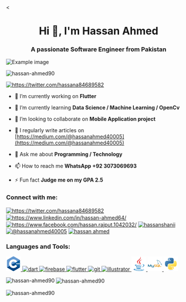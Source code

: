 <<h1 align="center">Hi 👋, I'm Hassan Ahmed</h1>
<h3 align="center">A passionate Software Engineer from Pakistan</h3>

<img src="../C:\Users\Shani\Desktop\hassan.png" alt="Example image">


<p align="left"> <img src="https://komarev.com/ghpvc/?username=hassan-ahmed90&label=Profile%20views&color=0e75b6&style=flat" alt="hassan-ahmed90" /> </p>

<p align="left"> <a href="https://twitter.com/https://twitter.com/hassana84689582" target="blank"><img src="https://img.shields.io/twitter/follow/https://twitter.com/hassana84689582?logo=twitter&style=for-the-badge" alt="https://twitter.com/hassana84689582" /></a> </p>

- 🔭 I’m currently working on **Flutter**

- 🌱 I’m currently learning **Data Science / Machine Learning / OpenCv**

- 👯 I’m looking to collaborate on **Mobile Application project**

- 📝 I regularly write articles on [https://medium.com/@hassanahmed40005](https://medium.com/@hassanahmed40005)

- 💬 Ask me about **Programming / Technology**

- 📫 How to reach me **WhatsApp +92 3073069693**

- ⚡ Fun fact **Judge me on my GPA 2.5**

<h3 align="left">Connect with me:</h3>
<p align="left">
<a href="https://twitter.com/https://twitter.com/hassana84689582" target="blank"><img align="center" src="https://raw.githubusercontent.com/rahuldkjain/github-profile-readme-generator/master/src/images/icons/Social/twitter.svg" alt="https://twitter.com/hassana84689582" height="30" width="40" /></a>
<a href="https://linkedin.com/in/https://www.linkedin.com/in/hassan-ahmed64/" target="blank"><img align="center" src="https://raw.githubusercontent.com/rahuldkjain/github-profile-readme-generator/master/src/images/icons/Social/linked-in-alt.svg" alt="https://www.linkedin.com/in/hassan-ahmed64/" height="30" width="40" /></a>
<a href="https://fb.com/https://www.facebook.com/hassan.rajput.1042032/" target="blank"><img align="center" src="https://raw.githubusercontent.com/rahuldkjain/github-profile-readme-generator/master/src/images/icons/Social/facebook.svg" alt="https://www.facebook.com/hassan.rajput.1042032/" height="30" width="40" /></a>
<a href="https://instagram.com/hassanshanii" target="blank"><img align="center" src="https://raw.githubusercontent.com/rahuldkjain/github-profile-readme-generator/master/src/images/icons/Social/instagram.svg" alt="hassanshanii" height="30" width="40" /></a>
<a href="https://medium.com/@hassanahmed40005" target="blank"><img align="center" src="https://raw.githubusercontent.com/rahuldkjain/github-profile-readme-generator/master/src/images/icons/Social/medium.svg" alt="@hassanahmed40005" height="30" width="40" /></a>
<a href="https://www.youtube.com/c/hassan ahmed" target="blank"><img align="center" src="https://raw.githubusercontent.com/rahuldkjain/github-profile-readme-generator/master/src/images/icons/Social/youtube.svg" alt="hassan ahmed" height="30" width="40" /></a>
</p>

<h3 align="left">Languages and Tools:</h3>
<p align="left"> <a href="https://www.w3schools.com/cpp/" target="_blank" rel="noreferrer"> <img src="https://raw.githubusercontent.com/devicons/devicon/master/icons/cplusplus/cplusplus-original.svg" alt="cplusplus" width="40" height="40"/> </a> <a href="https://dart.dev" target="_blank" rel="noreferrer"> <img src="https://www.vectorlogo.zone/logos/dartlang/dartlang-icon.svg" alt="dart" width="40" height="40"/> </a> <a href="https://firebase.google.com/" target="_blank" rel="noreferrer"> <img src="https://www.vectorlogo.zone/logos/firebase/firebase-icon.svg" alt="firebase" width="40" height="40"/> </a> <a href="https://flutter.dev" target="_blank" rel="noreferrer"> <img src="https://www.vectorlogo.zone/logos/flutterio/flutterio-icon.svg" alt="flutter" width="40" height="40"/> </a> <a href="https://git-scm.com/" target="_blank" rel="noreferrer"> <img src="https://www.vectorlogo.zone/logos/git-scm/git-scm-icon.svg" alt="git" width="40" height="40"/> </a> <a href="https://www.adobe.com/in/products/illustrator.html" target="_blank" rel="noreferrer"> <img src="https://www.vectorlogo.zone/logos/adobe_illustrator/adobe_illustrator-icon.svg" alt="illustrator" width="40" height="40"/> </a> <a href="https://www.java.com" target="_blank" rel="noreferrer"> <img src="https://raw.githubusercontent.com/devicons/devicon/master/icons/java/java-original.svg" alt="java" width="40" height="40"/> </a> <a href="https://www.mysql.com/" target="_blank" rel="noreferrer"> <img src="https://raw.githubusercontent.com/devicons/devicon/master/icons/mysql/mysql-original-wordmark.svg" alt="mysql" width="40" height="40"/> </a> <a href="https://www.python.org" target="_blank" rel="noreferrer"> <img src="https://raw.githubusercontent.com/devicons/devicon/master/icons/python/python-original.svg" alt="python" width="40" height="40"/> </a> </p>

<p><img align="left" src="https://github-readme-stats.vercel.app/api/top-langs?username=hassan-ahmed90&show_icons=true&locale=en&layout=compact" alt="hassan-ahmed90" /></p>

<p>&nbsp;<img align="center" src="https://github-readme-stats.vercel.app/api?username=hassan-ahmed90&show_icons=true&locale=en" alt="hassan-ahmed90" /></p>

<p><img align="center" src="https://github-readme-streak-stats.herokuapp.com/?user=hassan-ahmed90&" alt="hassan-ahmed90" /></p>

